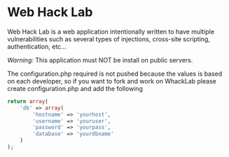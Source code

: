 Web Hack Lab
===

Web Hack Lab is a web application intentionally written to have multiple vulnerabilities such as several types of injections,
cross-site scripting, authentication, etc...

*Warning:* This application must NOT be install on public servers.

The configuration.php required is not pushed because the values is based on each developer, so if you want to fork and
work on WhackLab please create configuration.php and add the following

```php
return array(
    'db' => array(
        'hostname' => 'yourhost',
        'username' => 'youruser',
        'password' => 'yourpass',
        'database' => 'yourdbname'
    )
);
```